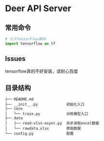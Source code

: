 # Deer API Server

## 常用命令

``` python
# 引入TensorFlow模块
import tensorflow as tf
```
## Issues
tensorflow真的不好安装，请耐心百度

## 目录结构
```
├── README.md
├── __init__.py             初始化入口
├── core
│   └── train.py            训练模型入口
├── data
│   ├── read-xlsx-async.py  异步读取excel数据
│   └── rawdata.xlsx        原始数据
└── config.py               配置
```
